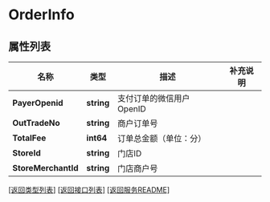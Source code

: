 # OrderInfo

## 属性列表

名称 | 类型 | 描述 | 补充说明
------------ | ------------- | ------------- | -------------
**PayerOpenid** | **string** | 支付订单的微信用户OpenID | 
**OutTradeNo** | **string** | 商户订单号 | 
**TotalFee** | **int64** | 订单总金额（单位：分） | 
**StoreId** | **string** | 门店ID | 
**StoreMerchantId** | **string** | 门店商户号 | 

[\[返回类型列表\]](README.md#类型列表)
[\[返回接口列表\]](README.md#接口列表)
[\[返回服务README\]](README.md)


